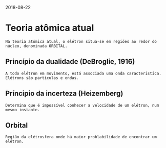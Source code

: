 2018-08-22

# Teoria atômica atual

	Na teoria atômica atual, o elétron situa-se em regiões ao redor do núcleo, denominada ORBITAL.

## Princípio da dualidade (DeBroglie, 1916)
	A todo elétron em movimento, está associada uma onda caracteristíca. Elétrons são particulas e ondas.

## Príncipio da incerteza (Heizemberg)
	Determina que é impossível conhecer a velocidade de um elétron, num mesmo instante. 

## Orbital
	Região da elétrosfera onde há maior problabilidade de encontrar um elétron. 
